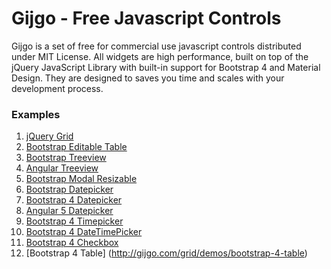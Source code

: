 # Gijgo - Free Javascript Controls

Gijgo is a set of free for commercial use javascript controls distributed under MIT License.
All widgets are high performance, built on top of the jQuery JavaScript Library with built-in support for Bootstrap 4 and Material Design.
They are designed to saves you time and scales with your development process.

### Examples


1. [jQuery Grid](http://gijgo.com/grid)
2. [Bootstrap Editable Table](http://gijgo.com/grid/demos/bootstrap-grid-inline-edit)
3. [Bootstrap Treeview](http://gijgo.com/tree/demos/bootstrap-treeview)
4. [Angular Treeview](http://gijgo.com/tree/demos/angular-treeview)
5. [Bootstrap Modal Resizable](http://gijgo.com/dialog/example/bootstrap-modal-resizable)
6. [Bootstrap Datepicker](http://gijgo.com/datepicker/example/bootstrap)
7. [Bootstrap 4 Datepicker](http://gijgo.com/datepicker/example/bootstrap-4)
8. [Angular 5 Datepicker](http://gijgo.com/datepicker/example/angular-5)
9. [Bootstrap 4 Timepicker](http://gijgo.com/timepicker/example/bootstrap-4)
10. [Bootstrap 4 DateTimePicker](http://gijgo.com/datetimepicker/example/bootstrap-4)
11. [Bootstrap 4 Checkbox](http://gijgo.com/checkbox/example/bootstrap-4)
12. [Bootstrap 4 Table] (http://gijgo.com/grid/demos/bootstrap-4-table)
